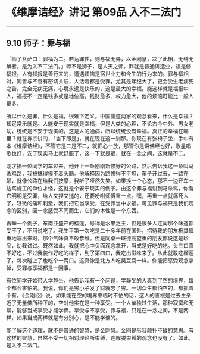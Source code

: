 # 《维摩诘经》讲记 第09品 入不二法门

------

## 9.10 师子：罪与福

「师子菩萨曰：罪福为二。若达罪性，则与福无异，以金刚慧，决了此相，无缚无解者，是为入不二法门。」师不是狮子，是人天之师。罪就是普通讲造业，福是修福报。人有福报是善行来的，遭遇烦恼是宿世业力和今生的行为来的。罪与福相对，同善与不善有密切关联，人活着都是受罪，尤其是年纪大了，更会受生老病死之苦。完全无病无痛，心境永远是快乐的，这是最大的幸福。能这样就是福报中人，福报不一定是钱多或是地位高，钱财愈多、权力愈大，他的烦恼可能比一般人更多。

所以什么是罪，什么是福，很难下定义。中国儒道两家的观念看来，什么是幸福？知足常乐就是。人能安于现实就是幸福，但是人类的心理，不论古今中外、男女老幼，统统是不安于现实的，这是人的通病，所以统统没有幸福。真正的幸福在哪里？就在禅宗讲的，「当下即是」，就在现在这一剎那。你现在有张椅子坐，手中有本《维摩诘经》，不管它是二是不二，就把心一放，那管你是讲佛经也好，歌星唱歌也好，安于现实马上就舒服了，这一下就是福，就在一念之间，这就是不二。

刚才搭一位同学的车过来，他开上一条刚刚新修好的公路，然后告诉我这一条叫马杀鸡路，我被搞得摸不着头脑。他解释因为路修得不平坦，车子开过去，一路在颠，就像公路在给我们按摩，我听了哑然失笑。如果换一个心态，那不一边开车一边骂施工的单位才怪，这就是个安于现实的例子。由这个罪与福讲到马杀鸡，你看它明明是受罪，给人又捏又搥的，还要吩咐师傅重一点。嘿，再重一点就痛死人了，轻微的痛和刺激，我们把它当享受，在受罪当中求福。可见罪与福只是我们观念的区别，因一念感受不同而生，它们的本性是一个东西。

再举一个例子，东南亚盛产的榴莲，号称是水果之王，但是很多人连闻那个味道都受不了，不用说吃了。我生平第一次吃是二十多年前在国外，招待我的朋友极其慎重地端出来时，那个气味真不敢恭维。但是同桌一班德高望重的朋友都说这是珍品，劝我试试。既然如此，我就把心中负面观念拿开，当成是好吃的吃。头三口真不好吃，不过我装作好吃的样子，到了第四口，我吃出滋味来了。从此就敢吃榴莲了，每次碰上了也吃个一两口。这真像是北方人吃臭豆腐一样。你能把感受观念拿掉，受罪与享福都是一回事。

有位同学开始带人学静坐，他告诉我有一个问题，学静坐的人真到了空的境界，每个都会害怕的。我说，你们是穷小子发了财就忘了穷。一切众生都怕空的，都抓着个有。《金刚经》说，如果能在空的境界来临时不怕的话，这人的善根是过去生亲近了无量佛所种下的，空对他实在是一种享受。一个人单独过生活，那种寂寞和无聊，能够当成享受才能学佛。享受与不享受，罪与福，只是在一念之间，不是两样，如果当成两样就是有分别心，是不能学佛的。

能了解这个道理，就不是普通的智慧，是金刚慧。金刚是形容颠扑不破的意思。有这样的智慧，自然不受一切相对理论所束缚，连解脱束缚的观念也没有了。如此，是入不二法门。

